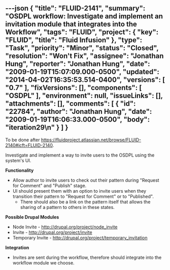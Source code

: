 ---json
{
  "title": "FLUID-2141",
  "summary": "OSDPL workflow:  Investigate and implement an invitation module that integrates into the Workflow",
  "tags": "FLUID",
  "project": {
    "key": "FLUID",
    "title": "Fluid Infusion"
  },
  "type": "Task",
  "priority": "Minor",
  "status": "Closed",
  "resolution": "Won't Fix",
  "assignee": "Jonathan Hung",
  "reporter": "Jonathan Hung",
  "date": "2009-01-19T15:07:09.000-0500",
  "updated": "2014-04-02T16:35:53.514-0400",
  "versions": [
    "0.7"
  ],
  "fixVersions": [],
  "components": [
    "OSDPL"
  ],
  "environment": null,
  "issueLinks": [],
  "attachments": [],
  "comments": [
    {
      "id": "22784",
      "author": "Jonathan Hung",
      "date": "2009-01-19T16:06:33.000-0500",
      "body": "iteration29\n"
    }
  ]
}
---
To be done after <https://fluidproject.atlassian.net/browse/FLUID-2140#icft=FLUID-2140>.

Investigate and implement a way to invite users to the OSDPL using the system's UI.

**Functionality**

* Allow author to invite users to check out their pattern during "Request for Comment" and "Publish" stage.
* UI should present them with an option to invite users when they transition their pattern to "Request for Comment" or to "Published".
  * There should also be a link on the pattern itself that allows the sharing of a pattern to others in these states.

**Possible Drupal Modules**

* Node Invite - <http://drupal.org/project/node_invite>
* Invite - <http://drupal.org/project/invite>
* Temporary Invite - <http://drupal.org/project/temporary_invitation>

**Integration**

* Invites are sent during the workflow, therefore should integrate into the workflow module we choose.

        